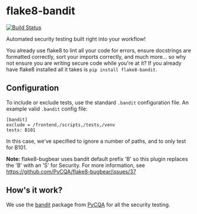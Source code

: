 # flake8-bandit
[![Build Status](https://travis-ci.org/tylerwince/flake8-bandit.svg?branch=master)](https://travis-ci.org/tylerwince/flake8-bandit)

Automated security testing built right into your workflow!

You already use flake8 to lint all your code for errors, ensure docstrings are formatted correctly, sort your imports correctly, and much more... so why not ensure you are writing secure code while you're at it? If you already have flake8 installed all it takes is `pip install flake8-bandit`.

## Configuration

To include or exclude tests, use the standard `.bandit` configuration file. An example valid `.bandit` config file:

```text
[bandit]
exclude = /frontend,/scripts,/tests,/venv
tests: B101
```

In this case, we've specified to ignore a number of paths, and to only test for B101.

**Note:**  flake8-bugbear uses bandit default prefix 'B' so this plugin replaces the 'B' with an 'S' for Security. For more information, see https://github.com/PyCQA/flake8-bugbear/issues/37

## How's it work?

We use the [bandit](https://github.com/PyCQA/bandit) package from [PyCQA](http://meta.pycqa.org/en/latest/) for all the security testing.

